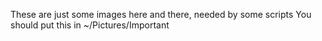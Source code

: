 These are just some images here and there, needed by some scripts
You should put this in ~/Pictures/Important

